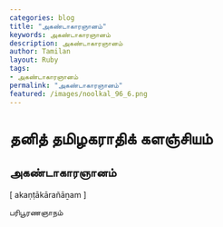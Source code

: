 ```yaml
---  
categories: blog  
title: "அகண்டாகாரஞானம்"
keywords: அகண்டாகாரஞானம்  
description: அகண்டாகாரஞானம்
author: Tamilan  
layout: Ruby  
tags:     
- அகண்டாகாரஞானம்
permalink: "அகண்டாகாரஞானம்"  
featured: /images/noolkal_96_6.png  
--- 
```

# தனித் தமிழகராதிக் களஞ்சியம்
## அகண்டாகாரஞானம்

[ akaṇṭākārañāṉam ]  
  
பரிபூரணஞாநம்